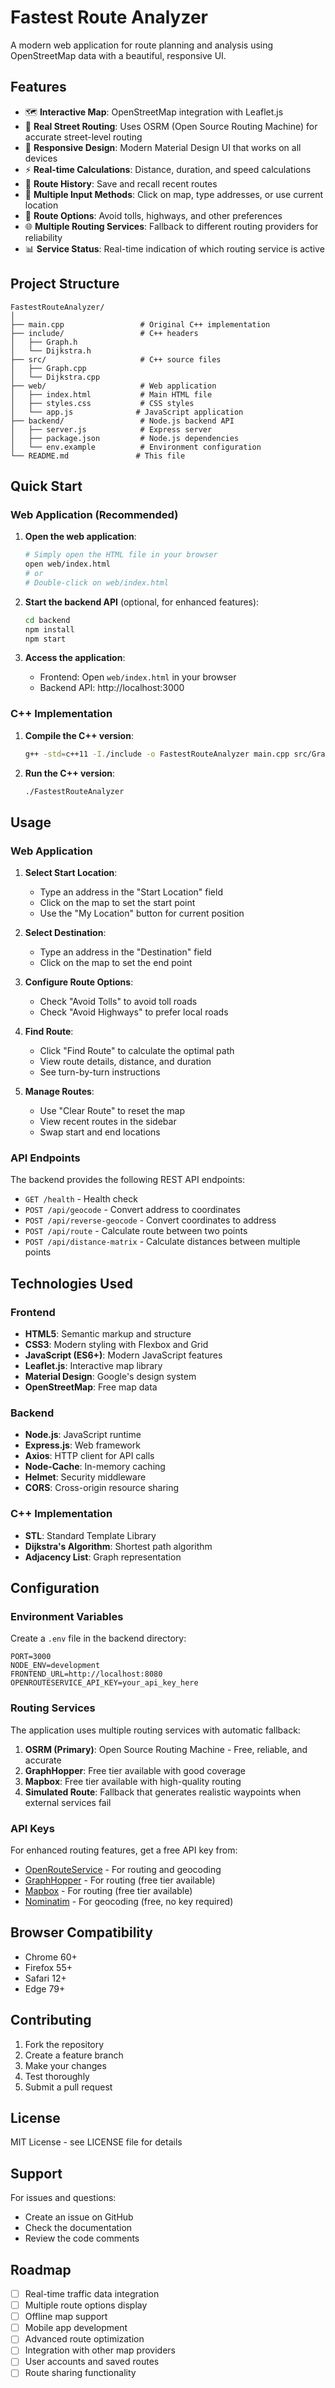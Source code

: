 # Fastest Route Analyzer

A modern web application for route planning and analysis using OpenStreetMap data with a beautiful, responsive UI.

## Features

- 🗺️ **Interactive Map**: OpenStreetMap integration with Leaflet.js
- 🚗 **Real Street Routing**: Uses OSRM (Open Source Routing Machine) for accurate street-level routing
- 📱 **Responsive Design**: Modern Material Design UI that works on all devices
- ⚡ **Real-time Calculations**: Distance, duration, and speed calculations
- 💾 **Route History**: Save and recall recent routes
- 🎯 **Multiple Input Methods**: Click on map, type addresses, or use current location
- 🔄 **Route Options**: Avoid tolls, highways, and other preferences
- 🌐 **Multiple Routing Services**: Fallback to different routing providers for reliability
- 📊 **Service Status**: Real-time indication of which routing service is active

## Project Structure

```
FastestRouteAnalyzer/
│
├── main.cpp                 # Original C++ implementation
├── include/                 # C++ headers
│   ├── Graph.h
│   └── Dijkstra.h
├── src/                     # C++ source files
│   ├── Graph.cpp
│   └── Dijkstra.cpp
├── web/                     # Web application
│   ├── index.html           # Main HTML file
│   ├── styles.css           # CSS styles
│   └── app.js              # JavaScript application
├── backend/                 # Node.js backend API
│   ├── server.js            # Express server
│   ├── package.json         # Node.js dependencies
│   └── env.example          # Environment configuration
└── README.md               # This file
```

## Quick Start

### Web Application (Recommended)

1. **Open the web application**:
   ```bash
   # Simply open the HTML file in your browser
   open web/index.html
   # or
   # Double-click on web/index.html
   ```

2. **Start the backend API** (optional, for enhanced features):
   ```bash
   cd backend
   npm install
   npm start
   ```

3. **Access the application**:
   - Frontend: Open `web/index.html` in your browser
   - Backend API: http://localhost:3000

### C++ Implementation

1. **Compile the C++ version**:
   ```bash
   g++ -std=c++11 -I./include -o FastestRouteAnalyzer main.cpp src/Graph.cpp src/Dijkstra.cpp
   ```

2. **Run the C++ version**:
   ```bash
   ./FastestRouteAnalyzer
   ```

## Usage

### Web Application

1. **Select Start Location**:
   - Type an address in the "Start Location" field
   - Click on the map to set the start point
   - Use the "My Location" button for current position

2. **Select Destination**:
   - Type an address in the "Destination" field
   - Click on the map to set the end point

3. **Configure Route Options**:
   - Check "Avoid Tolls" to avoid toll roads
   - Check "Avoid Highways" to prefer local roads

4. **Find Route**:
   - Click "Find Route" to calculate the optimal path
   - View route details, distance, and duration
   - See turn-by-turn instructions

5. **Manage Routes**:
   - Use "Clear Route" to reset the map
   - View recent routes in the sidebar
   - Swap start and end locations

### API Endpoints

The backend provides the following REST API endpoints:

- `GET /health` - Health check
- `POST /api/geocode` - Convert address to coordinates
- `POST /api/reverse-geocode` - Convert coordinates to address
- `POST /api/route` - Calculate route between two points
- `POST /api/distance-matrix` - Calculate distances between multiple points

## Technologies Used

### Frontend
- **HTML5**: Semantic markup and structure
- **CSS3**: Modern styling with Flexbox and Grid
- **JavaScript (ES6+)**: Modern JavaScript features
- **Leaflet.js**: Interactive map library
- **Material Design**: Google's design system
- **OpenStreetMap**: Free map data

### Backend
- **Node.js**: JavaScript runtime
- **Express.js**: Web framework
- **Axios**: HTTP client for API calls
- **Node-Cache**: In-memory caching
- **Helmet**: Security middleware
- **CORS**: Cross-origin resource sharing

### C++ Implementation
- **STL**: Standard Template Library
- **Dijkstra's Algorithm**: Shortest path algorithm
- **Adjacency List**: Graph representation

## Configuration

### Environment Variables

Create a `.env` file in the backend directory:

```env
PORT=3000
NODE_ENV=development
FRONTEND_URL=http://localhost:8080
OPENROUTESERVICE_API_KEY=your_api_key_here
```

### Routing Services

The application uses multiple routing services with automatic fallback:

1. **OSRM (Primary)**: Open Source Routing Machine - Free, reliable, and accurate
2. **GraphHopper**: Free tier available with good coverage
3. **Mapbox**: Free tier available with high-quality routing
4. **Simulated Route**: Fallback that generates realistic waypoints when external services fail

### API Keys

For enhanced routing features, get a free API key from:
- [OpenRouteService](https://openrouteservice.org/) - For routing and geocoding
- [GraphHopper](https://graphhopper.com/) - For routing (free tier available)
- [Mapbox](https://mapbox.com/) - For routing (free tier available)
- [Nominatim](https://nominatim.org/) - For geocoding (free, no key required)

## Browser Compatibility

- Chrome 60+
- Firefox 55+
- Safari 12+
- Edge 79+

## Contributing

1. Fork the repository
2. Create a feature branch
3. Make your changes
4. Test thoroughly
5. Submit a pull request

## License

MIT License - see LICENSE file for details

## Support

For issues and questions:
- Create an issue on GitHub
- Check the documentation
- Review the code comments

## Roadmap

- [ ] Real-time traffic data integration
- [ ] Multiple route options display
- [ ] Offline map support
- [ ] Mobile app development
- [ ] Advanced route optimization
- [ ] Integration with other map providers
- [ ] User accounts and saved routes
- [ ] Route sharing functionality
